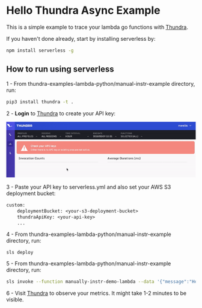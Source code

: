 # Hello Thundra Async Example


This is a simple example to trace your lambda go functions with [Thundra](https://www.thundra.io/).

If you haven't done already, start by installing serverless by:
```bash
npm install serverless -g
```

## How to run using serverless

1 - From thundra-examples-lambda-python/manual-instr-example directory, run:

```bash
pip3 install thundra -t .
```

2 - **Login** to [Thundra](https://www.thundra.io/) to create your API key:

![create-api-key](../readme-src/create-api-key.gif)

3 - Paste your API key to serverless.yml and also set your AWS S3 deployment bucket:

```
custom:
    deploymentBucket: <your-s3-deployment-bucket>
    thundraApiKey: <your-api-key>
    ...
```

4 - From thundra-examples-lambda-python/manual-instr-example directory, run:

```bash
sls deploy
```

5 - From thundra-examples-lambda-python/manual-instr-example directory, run:

```bash
sls invoke --function manually-instr-demo-lambda --data '{"message":"Hello manually instrumented demo lambda!"}'
```

6 - Visit [Thundra](https://www.thundra.io/) to observe your metrics. It might take 1-2 minutes to be visible.




